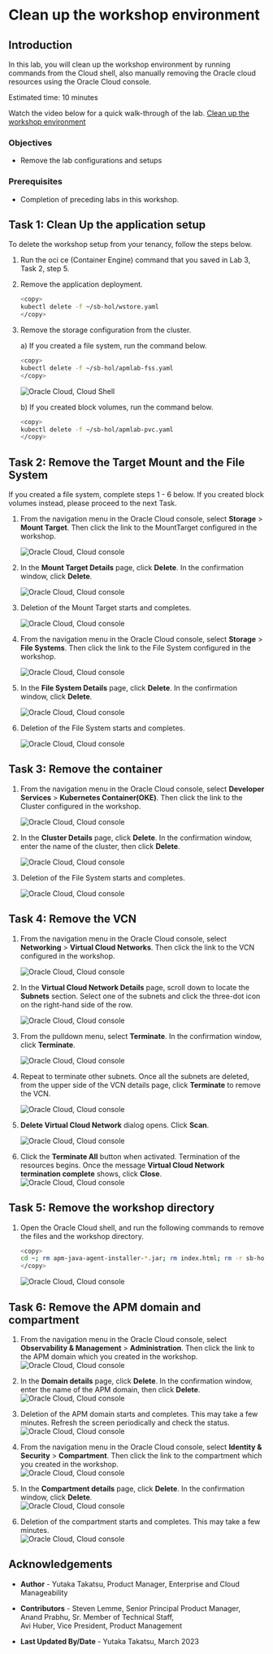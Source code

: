 # Clean up the workshop environment

## Introduction

In this lab, you will clean up the workshop environment by running commands from the Cloud shell, also manually removing the Oracle cloud resources using the Oracle Cloud console.

Estimated time: 10 minutes

Watch the video below for a quick walk-through of the lab.
[Clean up the workshop environment](videohub:1_lnwo2eyw)

### Objectives

* Remove the lab configurations and setups

### Prerequisites

* Completion of preceding labs in this workshop.

## Task 1: Clean Up the application setup

To delete the workshop setup from your tenancy, follow the steps below.

1. Run the oci ce (Container Engine) command that you saved in Lab 3, Task 2, step 5.

2. Remove the application deployment.

    ``` bash
    <copy>
    kubectl delete -f ~/sb-hol/wstore.yaml
    </copy>
    ```

3. Remove the storage configuration from the cluster.

    a) If you created a file system, run the command below.
    ``` bash
    <copy>
    kubectl delete -f ~/sb-hol/apmlab-fss.yaml
    </copy>
    ```
    ![Oracle Cloud, Cloud Shell](images/4-1-cleanup.png " ")

    b) If you created block volumes, run the command below.

    ``` bash
    <copy>
    kubectl delete -f ~/sb-hol/apmlab-pvc.yaml
    </copy>
    ```


## Task 2: Remove the Target Mount and the File System

If you created a file system, complete steps 1 - 6 below. If you created block volumes instead, please proceed to the next Task.

1. From the navigation menu in the Oracle Cloud console, select **Storage** > **Mount Target**.
   Then click the link to the MountTarget configured in the workshop.

    ![Oracle Cloud, Cloud console](images/4-2-cleanup.png " ")

2. In the **Mount Target Details** page, click **Delete**. In the confirmation window, click **Delete**.

    ![Oracle Cloud, Cloud console](images/4-3-cleanup.png " ")    

3. Deletion of the Mount Target starts and completes.

    ![Oracle Cloud, Cloud console](images/4-4-cleanup.png " ")    

4. From the navigation menu in the Oracle Cloud console, select **Storage** > **File Systems**. Then click the link to the File System configured in the workshop.

    ![Oracle Cloud, Cloud console](images/4-5-cleanup.png " ")       

5. In the **File System Details** page, click **Delete**. In the confirmation window, click **Delete**.

    ![Oracle Cloud, Cloud console](images/4-6-cleanup.png " ")    

6. Deletion of the File System starts and completes.

    ![Oracle Cloud, Cloud console](images/4-7-cleanup.png " ")    




## Task 3: Remove the container

1. From the navigation menu in the Oracle Cloud console, select **Developer Services** > **Kubernetes Container(OKE)**. Then click the link to the Cluster configured in the workshop.

    ![Oracle Cloud, Cloud console](images/4-8-cleanup.png " ")       

2. In the **Cluster Details** page, click **Delete**. In the confirmation window, enter the name of the cluster, then click **Delete**.

    ![Oracle Cloud, Cloud console](images/4-9-cleanup.png " ")    

3. Deletion of the File System starts and completes.

    ![Oracle Cloud, Cloud console](images/4-10-cleanup.png " ")  

## Task 4: Remove the VCN

1. From the navigation menu in the Oracle Cloud console, select **Networking** > **Virtual Cloud Networks**. Then click the link to the VCN configured in the workshop.

    ![Oracle Cloud, Cloud console](images/4-11-cleanup.png " ")       

2. In the **Virtual Cloud Network Details** page, scroll down to locate the **Subnets** section. Select one of the subnets and click the three-dot icon on the right-hand side of the row.

    ![Oracle Cloud, Cloud console](images/4-12-cleanup.png " ")    

3. From the pulldown menu, select **Terminate**. In the confirmation window, click **Terminate**.

    ![Oracle Cloud, Cloud console](images/4-13-cleanup.png " ")      

4. Repeat to terminate other subnets. Once all the subnets are deleted, from the upper side of the VCN details page, click **Terminate** to remove the VCN.

    ![Oracle Cloud, Cloud console](images/4-14-cleanup.png " ")    

5. **Delete Virtual Cloud Network** dialog opens. Click **Scan**.


    ![Oracle Cloud, Cloud console](images/4-14-2-cleanup.png " ")    



6. Click the **Terminate All** button when activated. Termination of the resources begins. Once the message **Virtual Cloud Network termination complete** shows, click **Close**.
    ![Oracle Cloud, Cloud console](images/4-15-cleanup.png " ")    

## Task 5: Remove the workshop directory

1. Open the Oracle Cloud shell, and run the following commands to remove the files and the workshop directory.

    ``` bash
    <copy>
    cd ~; rm apm-java-agent-installer-*.jar; rm index.html; rm -r sb-hol;rm sb-hol.zip
    </copy>
    ```
   ![Oracle Cloud, Cloud console](images/4-16-cleanup.png " ")   

## Task 6: Remove the APM domain and compartment

   1. From the navigation menu in the Oracle Cloud console, select **Observability & Management** > **Administration**. Then click the link to the APM domain which you created in the workshop.
      ![Oracle Cloud, Cloud console](images/6-1-cleanup.png " ")

   2. In the **Domain details** page, click **Delete**. In the confirmation window, enter the name of the APM domain, then click **Delete**.   
      ![Oracle Cloud, Cloud console](images/6-2-cleanup.png " ")

   3. Deletion of the APM domain starts and completes. This may take a few minutes. Refresh the screen periodically and check the status.
      ![Oracle Cloud, Cloud console](images/6-3-cleanup.png " ")

   4. From the navigation menu in the Oracle Cloud console, select **Identity & Security** > **Compartment**. Then click the link to the compartment which you created in the workshop.  
      ![Oracle Cloud, Cloud console](images/6-4-cleanup.png " ")   

   5. In the **Compartment details** page, click **Delete**. In the confirmation window, click **Delete**.  
      ![Oracle Cloud, Cloud console](images/6-5-cleanup.png " ")

   6. Deletion of the compartment starts and completes. This may take a few minutes.   
      ![Oracle Cloud, Cloud console](images/6-6-cleanup.png " ")   



## Acknowledgements

* **Author** - Yutaka Takatsu, Product Manager, Enterprise and Cloud Manageability
- **Contributors** - Steven Lemme, Senior Principal Product Manager,  
Anand Prabhu, Sr. Member of Technical Staff,  
Avi Huber, Vice President, Product Management
* **Last Updated By/Date** - Yutaka Takatsu, March 2023
